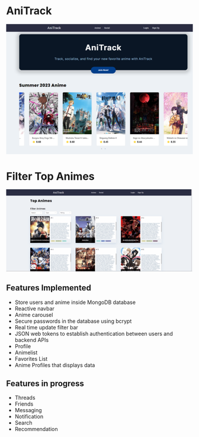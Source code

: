 # AniTrack
![](https://github.com/kleekev/anime-site/blob/main/documentation/home_page.png)
# Filter Top Animes
![](https://github.com/kleekev/anime-site/blob/main/documentation/top_animes.gif)

## Features Implemented
- Store users and anime inside MongoDB database
- Reactive navbar
- Anime carousel
- Secure passwords in the database using bcrypt
- Real time update filter bar
- JSON web tokens to establish authentication between users and backend APIs
- Profile
- Animelist
- Favorites List
- Anime Profiles that displays data
## Features in progress
- Threads
- Friends
- Messaging
- Notification
- Search
- Recommendation
